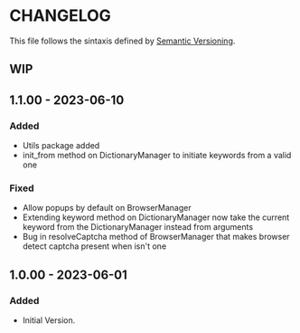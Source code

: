 # CHANGELOG

This file follows the sintaxis defined by [Semantic Versioning](http://semver.org/).

## WIP
## 1.1.00 - 2023-06-10

### Added

- Utils package added
- init_from method on DictionaryManager to initiate keywords from a valid one

### Fixed

- Allow popups by default on BrowserManager
- Extending keyword method on DictionaryManager now take the current keyword from the DictionaryManager instead from arguments
- Bug in resolveCaptcha method of BrowserManager that makes browser detect captcha present when isn't one

## 1.0.00 - 2023-06-01

### Added

- Initial Version.
